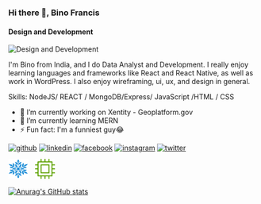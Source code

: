 ### Hi there 👋, Bino Francis
#### Design and Development
![Design and Development](https://magenticians.com/wp-content/uploads/2016/11/How-you-can-hire-a-magento-developer-Banner.jpg)

I'm Bino from India, and I do Data Analyst and Development. I really enjoy learning languages and frameworks like React and React Native, as well as work in WordPress. I also enjoy wireframing, ui, ux, and design in general.

Skills: NodeJS/ REACT / MongoDB/Express/ JavaScript /HTML / CSS

- 🔭 I’m currently working on Xentity - Geoplatform.gov 
- 🌱 I’m currently learning MERN 
- ⚡ Fun fact: I'm a funniest guy😂 


[<img src='https://cdn.jsdelivr.net/npm/simple-icons@3.0.1/icons/github.svg' alt='github' height='40'>](https://github.com/binofrancis4)  [<img src='https://cdn.jsdelivr.net/npm/simple-icons@3.0.1/icons/linkedin.svg' alt='linkedin' height='40'>](https://www.linkedin.com/in/bino-francis-65b55514a/)  [<img src='https://cdn.jsdelivr.net/npm/simple-icons@3.0.1/icons/facebook.svg' alt='facebook' height='40'>](https://www.facebook.com/bino.francis.5)  [<img src='https://cdn.jsdelivr.net/npm/simple-icons@3.0.1/icons/instagram.svg' alt='instagram' height='40'>](https://www.instagram.com/binofrancis_/)  [<img src='https://cdn.jsdelivr.net/npm/simple-icons@3.0.1/icons/twitter.svg' alt='twitter' height='40'>](https://twitter.com/BinoFrancis4)  

<a href='https://archiveprogram.github.com/'><img src='https://raw.githubusercontent.com/acervenky/animated-github-badges/master/assets/acbadge.gif' width='40' height='40'></a> <a href='https://docs.github.com/en/developers'><img src='https://raw.githubusercontent.com/acervenky/animated-github-badges/master/assets/devbadge.gif' width='40' height='40'></a> 




[![Anurag's GitHub stats](https://github-readme-stats.vercel.app/api?username=binofrancis4)](https://github.com/anuraghazra/github-readme-stats)
